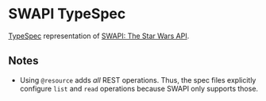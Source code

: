 # SWAPI TypeSpec

[TypeSpec][typespec] representation of [SWAPI: The Star Wars API][swapi].

## Notes

- Using `@resource` adds _all_ REST operations. Thus, the spec files explicitly
  configure `list` and `read` operations because SWAPI only supports those.

[swapi]: https://swapi.dev
[typespec]: https://microsoft.github.io/typespec/
